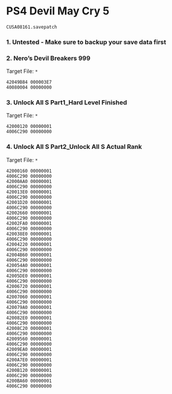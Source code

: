 # PS4 Devil May Cry 5

`CUSA08161.savepatch`

### 1. Untested - Make sure to backup your save data first
### 2. Nero’s Devil Breakers 999

Target File: `*`

```
42049B84 000003E7
40080004 00000000
```

### 3. Unlock All S Part1_Hard Level Finished

Target File: `*`

```
42000120 00000001
4006C290 00000000
```

### 4. Unlock All S Part2_Unlock All S Actual Rank

Target File: `*`

```
42000160 00000001
4006C290 00000000
42000AA0 00000001
4006C290 00000000
420013E0 00000001
4006C290 00000000
42001D20 00000001
4006C290 00000000
42002660 00000001
4006C290 00000000
42002FA0 00000001
4006C290 00000000
420038E0 00000001
4006C290 00000000
42004220 00000001
4006C290 00000000
42004B60 00000001
4006C290 00000000
420054A0 00000001
4006C290 00000000
42005DE0 00000001
4006C290 00000000
42006720 00000001
4006C290 00000000
42007060 00000001
4006C290 00000000
420079A0 00000001
4006C290 00000000
420082E0 00000001
4006C290 00000000
42008C20 00000001
4006C290 00000000
42009560 00000001
4006C290 00000000
42009EA0 00000001
4006C290 00000000
4200A7E0 00000001
4006C290 00000000
4200B120 00000001
4006C290 00000000
4200BA60 00000001
4006C290 00000000
```

